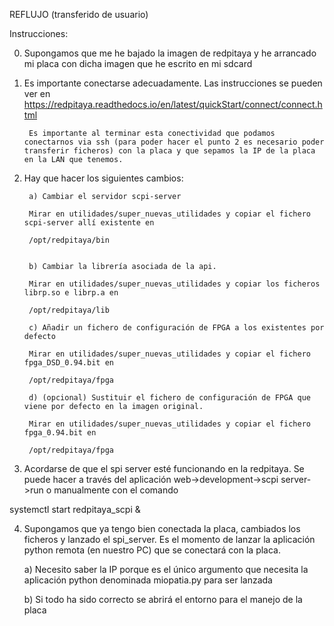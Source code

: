 REFLUJO (transferido de usuario)

Instrucciones:

0) Supongamos que me he bajado la imagen de redpitaya y he arrancado mi placa con dicha imagen que he escrito en mi sdcard

1) Es importante conectarse adecuadamente. Las instrucciones se pueden ver en
        https://redpitaya.readthedocs.io/en/latest/quickStart/connect/connect.html
        
        Es importante al terminar esta conectividad que podamos conectarnos via ssh (para poder hacer el punto 2 es necesario poder transferir ficheros) con la placa y que sepamos la IP de la placa en la LAN que tenemos. 

2) Hay que hacer los siguientes cambios:

        a) Cambiar el servidor scpi-server
        
        Mirar en utilidades/super_nuevas_utilidades y copiar el fichero scpi-server allí existente en

        /opt/redpitaya/bin


        b) Cambiar la librería asociada de la api.

        Mirar en utilidades/super_nuevas_utilidades y copiar los ficheros librp.so e librp.a en

        /opt/redpitaya/lib

        c) Añadir un fichero de configuración de FPGA a los existentes por defecto

        Mirar en utilidades/super_nuevas_utilidades y copiar el fichero fpga_DSD_0.94.bit en

        /opt/redpitaya/fpga

        d) (opcional) Sustituir el fichero de configuración de FPGA que viene por defecto en la imagen original.

        Mirar en utilidades/super_nuevas_utilidades y copiar el fichero fpga_0.94.bit en

        /opt/redpitaya/fpga

3) Acordarse de que el spi server esté funcionando en la redpitaya. Se puede hacer a través del aplicación web->development->scpi server->run o manualmente con el comando

systemctl start redpitaya_scpi &

4) Supongamos que ya tengo bien conectada la placa, cambiados los ficheros y lanzado el spi_server. Es el momento de lanzar la aplicación python remota (en nuestro PC) que se conectará con la placa.

     a) Necesito saber la IP porque es el único argumento que necesita la aplicación python denominada miopatia.py para ser lanzada
     
     b) Si todo ha sido correcto se abrirá el entorno para el manejo de la placa
